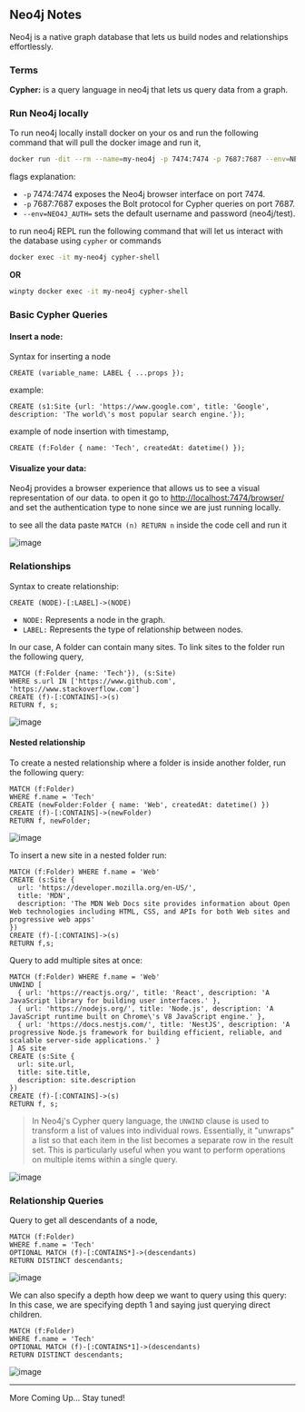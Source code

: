 ## Neo4j Notes

Neo4j is a native graph database that lets us build nodes and relationships effortlessly.

### Terms 

**Cypher:** is a query language in neo4j that lets us query data from a graph.

### Run Neo4j locally

To run neo4j locally install docker on your os and run the following command that will pull the docker image and run it,

```bash
docker run -dit --rm --name=my-neo4j -p 7474:7474 -p 7687:7687 --env=NEO4J_AUTH=none neo4j
```

flags explanation:

- `-p` 7474:7474 exposes the Neo4j browser interface on port 7474.
- `-p` 7687:7687 exposes the Bolt protocol for Cypher queries on port 7687.
- `--env=NEO4J_AUTH=` sets the default username and password (neo4j/test).

to run neo4j REPL run the following command that will let us interact with the database using `cypher` or commands 

```bash
docker exec -it my-neo4j cypher-shell
```

**OR**

```bash
winpty docker exec -it my-neo4j cypher-shell
```

### Basic Cypher Queries

#### Insert a node:

Syntax for inserting a node

```cypher
CREATE (variable_name: LABEL { ...props });
```

example:

```cypher
CREATE (s1:Site {url: 'https://www.google.com', title: 'Google', description: 'The world\'s most popular search engine.'});
```

example of node insertion with timestamp,

```cypher
CREATE (f:Folder { name: 'Tech', createdAt: datetime() });
```


#### Visualize your data:

Neo4j provides a browser experience that allows us to see a visual representation of our data. to open it go to [http://localhost:7474/browser/](http://localhost:7474/browser/) and set the authentication type to none since we are just running locally.

to see all the data paste `MATCH (n) RETURN n` inside the code cell and run it

![image](https://github.com/user-attachments/assets/7381aa19-924e-44cc-a882-bc6bdd3f51c6)

### Relationships

Syntax to create relationship:

```cypher
CREATE (NODE)-[:LABEL]->(NODE)
```

- `NODE:` Represents a node in the graph.
- `LABEL:` Represents the type of relationship between nodes.

In our case, A folder can contain many sites. To link sites to the folder run the following query,

```cypher
MATCH (f:Folder {name: 'Tech'}), (s:Site)
WHERE s.url IN ['https://www.github.com', 'https://www.stackoverflow.com']
CREATE (f)-[:CONTAINS]->(s)
RETURN f, s;
```

![image](https://github.com/user-attachments/assets/14d1ff67-6b07-4916-8402-1607fddc3261)

#### Nested relationship

To create a nested relationship where a folder is inside another folder, run the following query:

```cypher
MATCH (f:Folder) 
WHERE f.name = 'Tech' 
CREATE (newFolder:Folder { name: 'Web', createdAt: datetime() })
CREATE (f)-[:CONTAINS]->(newFolder)
RETURN f, newFolder;
```

![image](https://github.com/user-attachments/assets/253f709d-2c10-4ea0-8bbe-33b6dd3564df)

To insert a new site in a nested folder run:

```cypher
MATCH (f:Folder) WHERE f.name = 'Web'
CREATE (s:Site {
  url: 'https://developer.mozilla.org/en-US/', 
  title: 'MDN', 
  description: 'The MDN Web Docs site provides information about Open Web technologies including HTML, CSS, and APIs for both Web sites and progressive web apps' 
})
CREATE (f)-[:CONTAINS]->(s)
RETURN f,s;
```

Query to add multiple sites at once:

```cypher
MATCH (f:Folder) WHERE f.name = 'Web'
UNWIND [
  { url: 'https://reactjs.org/', title: 'React', description: 'A JavaScript library for building user interfaces.' },
  { url: 'https://nodejs.org/', title: 'Node.js', description: 'A JavaScript runtime built on Chrome\'s V8 JavaScript engine.' },
  { url: 'https://docs.nestjs.com/', title: 'NestJS', description: 'A progressive Node.js framework for building efficient, reliable, and scalable server-side applications.' }
] AS site
CREATE (s:Site {
  url: site.url, 
  title: site.title, 
  description: site.description
})
CREATE (f)-[:CONTAINS]->(s)
RETURN f, s;
```

> In Neo4j's Cypher query language, the `UNWIND` clause is used to transform a list of values into individual rows. Essentially, it "unwraps" a list so that each item in the list becomes a separate row in the result set. This is particularly useful when you want to perform operations on multiple items within a single query.

![image](https://github.com/user-attachments/assets/d3fe23a6-9119-4370-9cbe-ee5179481ec1)

### Relationship Queries

Query to get all descendants of a node,

```cypher
MATCH (f:Folder)
WHERE f.name = 'Tech'
OPTIONAL MATCH (f)-[:CONTAINS*]->(descendants)
RETURN DISTINCT descendants;
```

![image](https://github.com/user-attachments/assets/931fafbb-c7d0-4de5-a15d-6b4a502bb70b)

We can also specify a depth how deep we want to query using this query:
In this case, we are specifying depth 1 and saying just querying direct children.

```cypher
MATCH (f:Folder)
WHERE f.name = 'Tech'
OPTIONAL MATCH (f)-[:CONTAINS*1]->(descendants)
RETURN DISTINCT descendants;
``` 

![image](https://github.com/user-attachments/assets/a22a9372-8a3d-4568-8b63-5db838a60514)

---

More Coming Up... Stay tuned!

